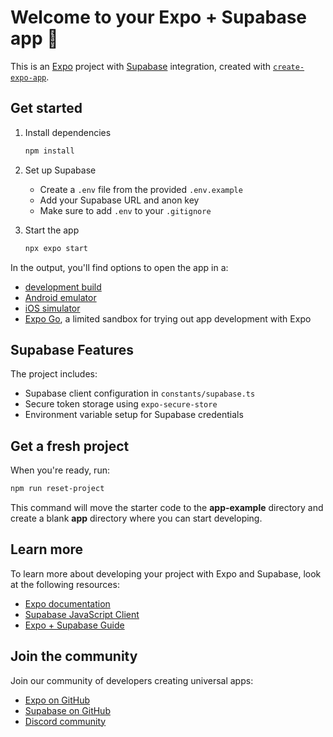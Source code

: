 # Welcome to your Expo + Supabase app 👋

This is an [Expo](https://expo.dev) project with [Supabase](https://supabase.com) integration, created with [`create-expo-app`](https://www.npmjs.com/package/create-expo-app).

## Get started

1. Install dependencies

   ```bash
   npm install
   ```

2. Set up Supabase
   - Create a `.env` file from the provided `.env.example`
   - Add your Supabase URL and anon key
   - Make sure to add `.env` to your `.gitignore`

3. Start the app

   ```bash
   npx expo start
   ```

In the output, you'll find options to open the app in a:

- [development build](https://docs.expo.dev/develop/development-builds/introduction/)
- [Android emulator](https://docs.expo.dev/workflow/android-studio-emulator/)
- [iOS simulator](https://docs.expo.dev/workflow/ios-simulator/)
- [Expo Go](https://expo.dev/go), a limited sandbox for trying out app development with Expo

## Supabase Features

The project includes:
- Supabase client configuration in `constants/supabase.ts`
- Secure token storage using `expo-secure-store`
- Environment variable setup for Supabase credentials

## Get a fresh project

When you're ready, run:

```bash
npm run reset-project
```

This command will move the starter code to the **app-example** directory and create a blank **app** directory where you can start developing.

## Learn more

To learn more about developing your project with Expo and Supabase, look at the following resources:

- [Expo documentation](https://docs.expo.dev/)
- [Supabase JavaScript Client](https://supabase.com/docs/reference/javascript/introduction)
- [Expo + Supabase Guide](https://supabase.com/docs/guides/getting-started/expo)

## Join the community

Join our community of developers creating universal apps:

- [Expo on GitHub](https://github.com/expo/expo)
- [Supabase on GitHub](https://github.com/supabase/supabase)
- [Discord community](https://chat.expo.dev)
